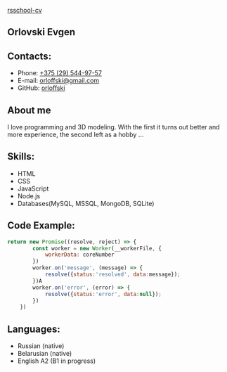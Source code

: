 [rsschool-cv](https://orloffski.github.io/rsschool-cv/)
## Orlovski Evgen
## Contacts:

* Phone: [+375 (29) 544-97-57](tel:+375295449757)
* E-mail: [orloffski@gmail.com](mailto:orloffski@gmail.com)
* GitHub: [orloffski](https://github.com/orloffski)

## About me
I love programming and 3D modeling. With the first it turns out better and more experience, the second left as a hobby ...

## Skills:
* HTML
* CSS
* JavaScript
* Node.js
* Databases(MySQL, MSSQL, MongoDB, SQLite)

## Code Example:
```javascript
return new Promise((resolve, reject) => {
		const worker = new Worker(__workerFile, {
			workerData: coreNumber
		})
		worker.on('message', (message) => {
			resolve({status:'resolved', data:message});
		})A
		worker.on('error', (error) => {
			resolve({status:'error', data:null});
		})
	})
```
## Languages:
* Russian (native)
* Belarusian (native)
* English A2 (B1 in progress)